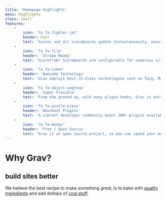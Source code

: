 ```yaml
---
title: 'Homepage Highlights'
menu: Highlights
class: small
features:
    -
        icon: 'fa fa-fighter-jet'
        header: Fast
        text: 'Scores and all scoreboards update instantaneously, ensuring that all screens and streams are using the most up-to-date scores available.'
    -
        icon: 'fa fa-film'
        header: 'Stream Ready'
        text: 'ScoreTrakr Scoreboards are configurable for numerous sizes and displays to suit any stream or commentary use needed.'
    -
        icon: 'fa fa-cubes'
        header: 'Awesome Technology'
        text: 'Grav employs best-in-class technologies such as Twig, Markdown &amp; Yaml'
    -
        icon: 'fa fa-object-ungroup'
        header: 'Super Flexible'
        text: 'From the ground up, with many plugin hooks, Grav is extremely extensible'
    -
        icon: 'fa fa-puzzle-piece'
        header: 'Abundant Plugins'
        text: 'A vibrant developer community means 200+ plugins available to download'
    -
        icon: 'fa fa-money'
        header: 'Free / Open Source'
        text: 'Grav is an open source project, so you can spend your money on other stuff'
---
```


# Why Grav?
## **build sites better**

We believe the best recipe to make something great, is to bake with [quality ingredients](#) and add dollops of [cool stuff](#). 
